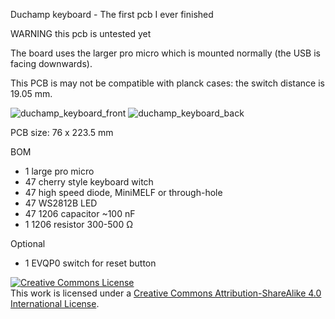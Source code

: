 Duchamp keyboard - The first pcb I ever finished

WARNING this pcb is untested yet

The board uses the larger pro micro which is mounted normally (the USB is facing downwards).

This PCB is may not be compatible with planck cases: the switch distance is 19.05 mm.

![duchamp_keyboard_front](https://user-images.githubusercontent.com/22597009/43445561-055e7ce0-94a7-11e8-8b0c-a741526a2559.png)
![duchamp_keyboard_back](https://user-images.githubusercontent.com/22597009/43445567-082eae2c-94a7-11e8-924c-eaf628a3a1a0.png)

PCB size: 76 x 223.5 mm

BOM
- 1 large pro micro
- 47 cherry style keyboard witch
- 47 high speed diode, MiniMELF or through-hole
- 47 WS2812B LED
- 47 1206 capacitor ~100 nF
- 1 1206 resistor 300-500 Ω

Optional
- 1 EVQP0 switch for reset button



<a rel="license" href="http://creativecommons.org/licenses/by-sa/4.0/"><img alt="Creative Commons License" style="border-width:0" src="https://i.creativecommons.org/l/by-sa/4.0/88x31.png" /></a><br />This work is licensed under a <a rel="license" href="http://creativecommons.org/licenses/by-sa/4.0/">Creative Commons Attribution-ShareAlike 4.0 International License</a>.
